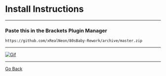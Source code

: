 # Install Instructions

------

### Paste this in the Brackets Plugin Manager

```
https://github.com/xRealNeon/80sBaby-Rework/archive/master.zip
```
------

[![Gif](https://raw.githubusercontent.com/xRealNeon/80sBaby-Rework/gh-pages/gif.gif)](https://youtube.com)

------

[Go Back](https://xrealneon.github.io/80sBaby-Rework "Go Back")
